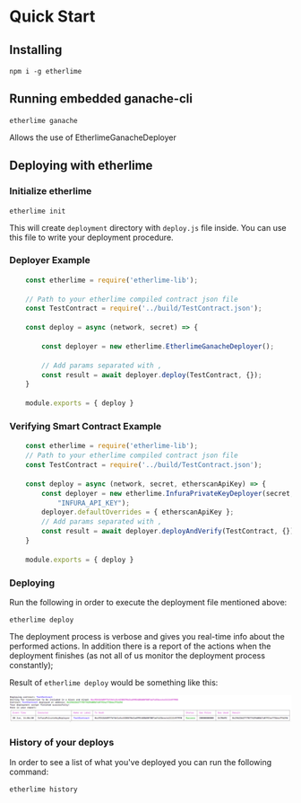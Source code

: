 # Quick Start

## Installing

```text
npm i -g etherlime
```

## Running embedded ganache-cli

```text
etherlime ganache
```

Allows the use of EtherlimeGanacheDeployer

## Deploying with etherlime

### Initialize etherlime

```text
etherlime init
```

This will create `deployment` directory with `deploy.js` file inside. You can use this file to write your deployment procedure.

### Deployer Example

```javascript
    const etherlime = require('etherlime-lib');

    // Path to your etherlime compiled contract json file
    const TestContract = require('../build/TestContract.json'); 

    const deploy = async (network, secret) => {

        const deployer = new etherlime.EtherlimeGanacheDeployer();

        // Add params separated with ,
        const result = await deployer.deploy(TestContract, {});
    }

    module.exports = { deploy }
```

### Verifying Smart Contract Example

```javascript
    const etherlime = require('etherlime-lib');
    // Path to your etherlime compiled contract json file
    const TestContract = require('../build/TestContract.json'); 

    const deploy = async (network, secret, etherscanApiKey) => {
        const deployer = new etherlime.InfuraPrivateKeyDeployer(secret, network,
            "INFURA_API_KEY");
        deployer.defaultOverrides = { etherscanApiKey };
        // Add params separated with ,
        const result = await deployer.deployAndVerify(TestContract, {});
    }

    module.exports = { deploy }
```

### Deploying

Run the following in order to execute the deployment file mentioned above:

```text
etherlime deploy
```

The deployment process is verbose and gives you real-time info about the performed actions. In addition there is a report of the actions when the deployment finishes \(as not all of us monitor the deployment process constantly\);

Result of `etherlime deploy` would be something like this: 

![](../.gitbook/assets/deploymentresult%20%281%29.png)

### History of your deploys

In order to see a list of what you've deployed you can run the following command:

```text
etherlime history
```

